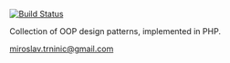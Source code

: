 [![Build Status](https://travis-ci.org/carousel/php-design-patterns.svg)](https://travis-ci.org/carousel/php-design-patterns)

Collection of OOP design patterns, implemented in PHP.

miroslav.trninic@gmail.com
